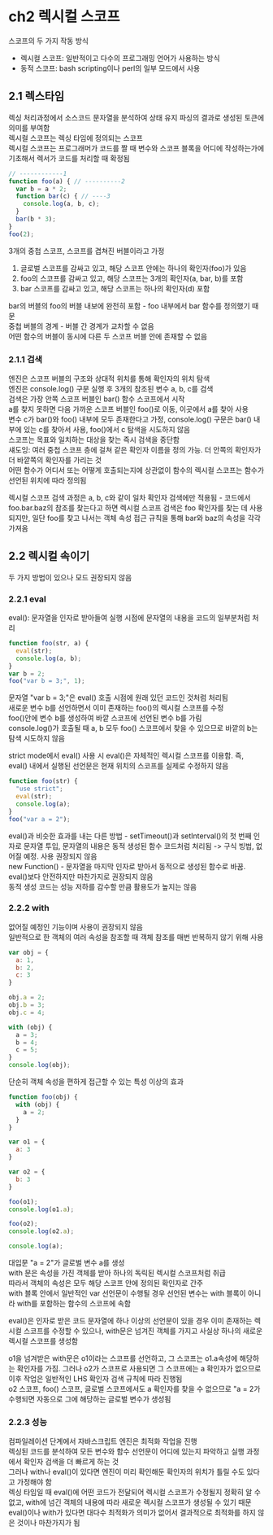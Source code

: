 # ch2 렉시컬 스코프
스코프의 두 가지 작동 방식
- 렉시컬 스코프: 일반적이고 다수의 프로그래밍 언어가 사용하는 방식
- 동적 스코프: bash scripting이나 perl의 일부 모드에서 사용

## 2.1 렉스타임
렉싱 처리과정에서 소스코드 문자열을 분석하여 상태 유지 파싱의 결과로 생성된 토큰에 의미를 부여함  
렉시컬 스코프는 렉싱 타임에 정의되는 스코프  
렉시컬 스코프는 프로그래머가 코드를 짤 때 변수와 스코프 블록을 어디에 작성하는가에 기초해서 렉서가 코드를 처리할 때 확정됨  
```javascript
// ------------1
function foo(a) { // ----------2
  var b = a * 2;
  function bar(c) { // ----3
    console.log(a, b, c); 
  }
  bar(b * 3);
}
foo(2);
```
3개의 중첩 스코프, 스코프를 겹쳐진 버블이라고 가정    
1. 글로벌 스코프를 감싸고 있고, 해당 스코프 안에는 하나의 확인자(foo)가 있음
2. foo의 스코프를 감싸고 있고, 해당 스코프는 3개의 확인자(a, bar, b)를 포함
3. bar 스코프를 감싸고 있고, 해당 스코프는 하나의 확인자(d) 포함  

bar의 버블의 foo의 버블 내보에 완전히 포함 - foo 내부에서 bar 함수를 정의했기 때문  
중첩 버블의 경계 - 버블 간 경계가 교차할 수 없음  
어떤 함수의 버블이 동시에 다른 두 스코프 버블 안에 존재할 수 없음  

### 2.1.1 검색
엔진은 스코프 버블의 구조와 상대적 위치를 통해 확인자의 위치 탐색  
엔진은 console.log() 구문 실행 후 3개의 참조된 변수 a, b, c를 검색  
검색은 가장 안쪽 스코프 버블인 bar() 함수 스코프에서 시작  
a를 찾지 못하면 다음 가까운 스코프 버블인 foo()로 이동, 이곳에서 a를 찾아 사용  
변수 c가 bar()와 foo() 내부에 모두 존재한다고 가정, console.log() 구문은 bar() 내부에 있는 c를 찾아서 사용, foo()에서 c 탐색을 시도하지 않음  
스코프는 목표와 일치하는 대상을 찾는 즉시 검색을 중단함  
섀도잉: 여러 중첩 스코프 층에 걸쳐 같은 확인자 이름을 정의 가능. 더 안쪽의 확인자가 더 바깥쪽의 확인자를 가리는 것  
어떤 함수가 어디서 또는 어떻게 호출되는지에 상관없이 함수의 렉시컬 스코프는 함수가 선언된 위치에 따라 정의됨  

렉시컬 스코프 검색 과정은 a, b, c와 같이 일차 확인자 검색에만 적용됨 - 코드에서 foo.bar.baz의 참조를 찾는다고 하면 렉시컬 스코프 검색은 foo 확인자를 찾는 데 사용되지만, 일단 foo를 찾고 나서는 객체 속성 접근 규칙을 통해 bar와 baz의 속성을 각각 가져옴

## 2.2 렉시컬 속이기
두 가지 방법이 있으나 모드 권장되지 않음  

### 2.2.1 eval
eval(): 문자열을 인자로 받아들여 실행 시점에 문자열의 내용을 코드의 일부분처럼 처리
```javascript
function foo(str, a) {
  eval(str);
  console.log(a, b);
}
var b = 2;
foo("var b = 3;", 1);
```
문자열 "var b = 3;"은 eval() 호출 시점에 원래 있던 코드인 것처럼 처리됨  
새로운 변수 b를 선언하면서 이미 존재하는 foo()의 렉시컬 스코프를 수정  
foo()안에 변수 b를 생성하여 바깥 스코프에 선언된 변수 b를 가림  
console.log()가 호출될 때 a, b 모두 foo() 스코프에서 찾을 수 있으므로 바깥의 b는 탐색 시도하지 않음

strict mode에서 eval() 사용 시 eval()은 자체적인 렉시컬 스코프를 이용함. 즉, eval() 내에서 실행된 선언문은 현재 위치의 스코프를 실제로 수정하지 않음
```javascript
function foo(str) {
  "use strict";
  eval(str);
  console.log(a);
}
foo("var a = 2");
```

eval()과 비슷한 효과를 내는 다른 방법 - setTimeout()과 setInterval()의 첫 번째 인자로 문자열 투입, 문자열의 내용은 동적 생성된 함수 코드처럼 처리됨 -> 구식 빙법, 없어질 예정. 사용 권장되지 않음  
new Function() - 문자열을 마지막 인자로 받아서 동적으로 생성된 함수로 바꿈. eval()보다 안전하지만 마찬가지로 권장되지 않음  
동적 생성 코드는 성능 저하를 감수할 만큼 활용도가 높지는 않음

### 2.2.2 with
없어질 예정인 기능이며 사용이 권장되지 않음  
일반적으로 한 객체의 여러 속성을 참조할 때 객체 참조를 매번 반복하지 않기 위해 사용  
```javascript
var obj = {
  a: 1,
  b: 2,
  c: 3
}

obj.a = 2;
obj.b = 3;
obj.c = 4;

with (obj) {
  a = 3;
  b = 4;
  c = 5;
}
console.log(obj);
```
단순히 객체 속성을 편하게 접근할 수 있는 특성 이상의 효과
```javascript
function foo(obj) {
  with (obj) {
    a = 2;
  }
}

var o1 = {
  a: 3
}

var o2 = {
  b: 3
}

foo(o1);
console.log(o1.a);

foo(o2);
console.log(o2.a);

console.log(a);
```
대입문 "a = 2"가 글로벌 변수 a를 생성  
with 문은 속성을 가진 객체를 받아 하나의 독릭된 렉시컬 스코프처럼 취급  
따라서 객체의 속성은 모두 해당 스코프 안에 정의된 확인자로 간주  
with 블록 안에서 일반적인 var 선언문이 수행될 경우 선언된 변수는 with 블록이 아니라 with를 포함하는 함수의 스코프에 속함  

eval()은 인자로 받은 코드 문자열에 하나 이상의 선언문이 있을 경우 이미 존재하는 렉시컬 스코프를 수정할 수 있으나, with문은 넘겨진 객체를 가지고 사실상 하나의 새로운 렉시컬 스코프를 생성함

o1을 넘겨받은 with문은 o1이라는 스코프를 선언하고, 그 스코프는 o1.a속성에 해당하는 확인자를 가짐. 그러나 o2가 스코프로 사용되면 그 스코프에는 a 확인자가 없으므로 이후 작업은 일반적인 LHS 확인자 검색 규칙에 따라 진행됨  
o2 스코프, foo() 스코프, 글로벌 스코프에서도 a 확인자를 찾을 수 없으므로 "a = 2가 수행되면 자동으로 그에 해당하는 글로벌 변수가 생성됨  

### 2.2.3 성능
컴파일레이션 단계에서 자바스크립트 엔진은 최적화 작업을 진행  
렉싱된 코드를 분석하여 모든 변수와 함수 선언문이 어디에 있는지 파악하고 실행 과정에서 확인자 검색을 더 빠르게 하는 것  
그러나 with나 eval()이 있다면 엔진이 미리 확인해둔 확인자의 위치가 틀릴 수도 있다고 가정해야 함  
렉싱 타임일 때 eval()에 어떤 코드가 전달되어 렉시컬 스코프가 수정될지 정확히 알 수 없고, with에 넘긴 객체의 내용에 따라 새로운 렉시컬 스코프가 생성될 수 있기 때문  
eval()이나 with가 있다면 대다수 최적화가 의미가 없어서 결과적으로 최적화를 하지 않은 것이나 마찬가지가 됨